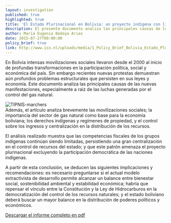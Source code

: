 ```yaml
---
layout: investigation
published: true
highlighted: true
title: 'El Estado Plurinacional en Bolivia: un proyecto indígena con limitadas facultades para los pueblos nativos'
description: El presente documento analiza las principales causas de los desafíos encontrados en la consolidación del Estado Plurinacional.
author: Maria Eugenia Bedoya Arias
date: 2015-07-27T00:00:00
policy_brief: true
link: http://www.iss.nl/uploads/media/1_Policy_Brief_Bolivia_Estado_Plurinacional-1_09.pdf
---
```

En Bolivia intensas movilizaciones sociales llevaron desde el 2000 al inicio de profundas transformaciones en la participación política, social y económica del país. Sin embargo recientes nuevas protestas demuestran aún profundos problemas estructurales que persisten en sus leyes y economía.
Este documento analiza las principales causas de las nuevas manifestaciones, especialmente a raíz de las luchas generadas por el control del gas natural.

<div class="pull-left img-content">
  <img alt="TIPNIS-marchers" class="img-responsive" src="http://i.imgur.com/N9EFAZD.png">
</div>
Además, el artículo analiza brevemente las movilizaciones sociales; la importancia del sector de gas natural como base para la economía boliviana; los derechos indígenas y regímenes de propiedad, y el control sobre los ingresos y centralización en la distribución de los recursos.

El análisis realizado muestra que las competencias fiscales de los grupos indígenas continúan siendo limitadas, persistiendo una gran centralización en el control de recursos del estado; y que este patrón amenaza el proyecto plurinacional excluyendo la participación democrática de las naciones indígenas.

A partir de esta conclusión, se deducen las siguientes implicaciones y recomendaciones: es necesario preguntarse si el actual modelo extractivista de desarrollo permite alcanzar un balance entre bienestar social, sostenibilidad ambiental y estabilidad económica; habría que repensar el vínculo entre la Constitución y la Ley de Hidrocarburos en la democratización del control de los recursos naturales; y el estado boliviano deberá buscar un mayor balance en la distribución de poderes políticos y económicos.

[Descargar el informe completo en pdf](http://www.iss.nl/uploads/media/1_Policy_Brief_Bolivia_Estado_Plurinacional-1_09.pdf)